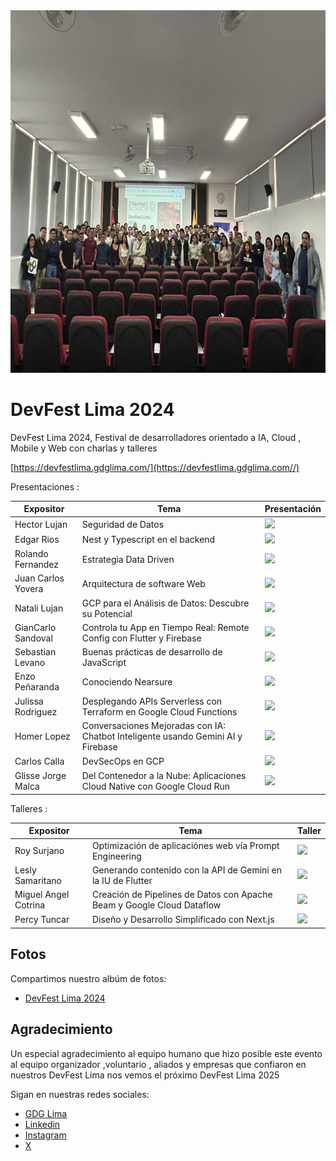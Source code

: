 <a href="https://photos.app.goo.gl/Tqei4nHorAZd7v7G7">
    <img src="images/devfestlima2024.jpg" alt="Logo" width="580" height="580">
 </a>

# DevFest Lima 2024

DevFest Lima 2024, Festival de desarrolladores orientado a IA, Cloud , Mobile y Web con charlas y talleres

[https://devfestlima.gdglima.com/](https://devfestlima.gdglima.com//)

Presentaciones :

Expositor | Tema  | Presentación | 
------------ | ------------- | ------------- |
Hector Lujan  | Seguridad de Datos |[<img src="https://img.icons8.com/?size=18&id=12071&format=png">](https://drive.google.com/file/d/1zXj9jfqQC9kfUTEL7w01Iodv6GZgO2tT/view?usp=drive_link)
Edgar Rios  | Nest y Typescript en el backend |[<img src="https://img.icons8.com/?size=18&id=12071&format=png">](https://drive.google.com/file/d/1-Y5nCRux3pv-xW9XQzmu3MdZu-yOWZyY/view?usp=drive_link)
Rolando Fernandez	  | Estrategia Data Driven |[<img src="https://img.icons8.com/?size=18&id=12071&format=png">](https://drive.google.com/file/d/1DQqYzWdpFpYcdBDx0fEavWCl6ATKeuSv/view?usp=drive_link)
Juan Carlos Yovera	  | Arquitectura de software Web |[<img src="https://img.icons8.com/?size=18&id=12071&format=png">](https://drive.google.com/file/d/14Rm2LKuaSKwdxA33GE2nqm9TF6z-zon8/view?usp=drive_link)
Natali Lujan	  | GCP para el Análisis de Datos: Descubre su Potencial|[<img src="https://img.icons8.com/?size=18&id=12071&format=png">](https://drive.google.com/file/d/1bDOB1den65SsHF_56vjbfQ-yeDoVzVnf/view?usp=drive_link)
GianCarlo Sandoval	  | Controla tu App en Tiempo Real: Remote Config con Flutter y Firebase|[<img src="https://img.icons8.com/?size=18&id=12071&format=png">](https://drive.google.com/file/d/1bDOB1den65SsHF_56vjbfQ-yeDoVzVnf/view?usp=drive_link)
Sebastian Levano  | Buenas prácticas de desarrollo de JavaScript |  [<img src="https://img.icons8.com/?size=18&id=12071&format=png">](https://drive.google.com/file/d/1Z09PPBE4VFnSuSel8kbLfLoRdf5mW7Rb/view?usp=drive_link)
Enzo Peñaranda  | Conociendo Nearsure |[<img src="https://img.icons8.com/?size=18&id=12071&format=png">](https://drive.google.com/file/d/1E_rfYFeG4vhvZJZo4wz4kAw0zrFregw1/view?usp=drive_link)
Julissa Rodriguez	  | Desplegando APIs Serverless con Terraform en Google Cloud Functions|[<img src="https://img.icons8.com/?size=18&id=12071&format=png">](https://drive.google.com/file/d/1WFxbryZe1oCq5zecNUDbbacVCVDWekhi/view?usp=drive_link)
Homer Lopez	  | Conversaciones Mejoradas con IA: Chatbot Inteligente usando Gemini AI y Firebase|[<img src="https://img.icons8.com/?size=18&id=12071&format=png">](https://drive.google.com/file/d/11LrGaZDJBhEQemvyblzxky26ZpIPI77g/view?usp=drive_link)
Carlos Calla	  | DevSecOps en GCP |[<img src="https://img.icons8.com/?size=18&id=12071&format=png">](https://drive.google.com/file/d/10J_Phs43Touoblkv4SXhXJIjHReVTndO/view?usp=drive_link)
Glisse Jorge Malca	  | Del Contenedor a la Nube: Aplicaciones Cloud Native con Google Cloud Run |[<img src="https://img.icons8.com/?size=18&id=12071&format=png">](https://drive.google.com/file/d/1mKvuSbsH-2B4dOY9kjoXbJ-zDYnlxbpC/view?usp=drive_link)


Talleres :

Expositor | Tema  | Taller | 
------------ | ------------- | ------------- |
Roy Surjano | Optimización de aplicaciónes web vía Prompt Engineering |[<img src="https://img.icons8.com/?size=18&id=12071&format=png">](https://drive.google.com/file/d/1zXj9jfqQC9kfUTEL7w01Iodv6GZgO2tT/view?usp=drive_link)
Lesly Samaritano | Generando contenido con la API de Gemini en la IU de Flutter |[<img src="https://img.icons8.com/?size=18&id=12071&format=png">](https://drive.google.com/file/d/1zXj9jfqQC9kfUTEL7w01Iodv6GZgO2tT/view?usp=drive_link)
Miguel Angel Cotrina | Creación de Pipelines de Datos con Apache Beam y Google Cloud Dataflow |[<img src="https://img.icons8.com/?size=18&id=12071&format=png">](https://github.com/macespinoza/IngestaDataflowLake_v02)
Percy Tuncar | Diseño y Desarrollo Simplificado con Next.js |[<img src="https://img.icons8.com/?size=18&id=12071&format=png">](https://drive.google.com/file/d/1Yw1i7FDBmkQkuAmc5kCus7OqPPcm1uwo/view?usp=drive_link)

## Fotos

Compartimos nuestro albúm de fotos:

* [DevFest Lima 2024](https://photos.app.goo.gl/Tqei4nHorAZd7v7G7)


## Agradecimiento

Un especial agradecimiento al equipo humano que hizo posible este evento al equipo organizador ,voluntario , aliados y empresas que confiaron en nuestros DevFest Lima nos vemos el próximo DevFest Lima 2025

Sigan en nuestras redes sociales: 

* [GDG Lima](https://gdg.community.dev/gdg-lima/)
* [Linkedin](https://www.linkedin.com/company/gdg-lima---google-developer-group-lima)
* [Instagram](https://www.instagram.com/gdglima/)
* [X](https://www.x.com/gdglima/)
